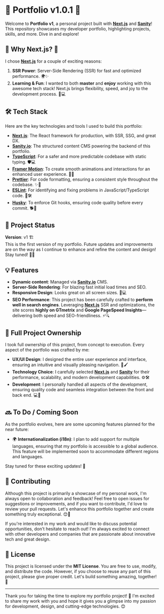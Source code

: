 # 🌟 Portfolio v1.0.1 🚀

Welcome to **Portfolio v1**, a personal project built with [**Next.js**](https://nextjs.org/) and [**Sanity**](https://www.sanity.io/)! This repository showcases my developer portfolio, highlighting projects, skills, and more. Dive in and explore!

## 🚀 Why Next.js? 🤔

I chose [**Next.js**](https://nextjs.org/) for a couple of exciting reasons:

1. **SSR Power**: Server-Side Rendering (SSR) for fast and optimized performance. 🌍✨
2. **Learning & Fun**: I wanted to both **master** and **enjoy** working with this awesome tech stack! Next.js brings flexibility, speed, and joy to the development process. 🎉💻

## 🛠 Tech Stack

Here are the key technologies and tools I used to build this portfolio:

- [**Next.js**](https://nextjs.org/): The React framework for production, with SSR, SSG, and great DX.
- [**Sanity.io**](https://www.sanity.io/): The structured content CMS powering the backend of this portfolio.
- [**TypeScript**](https://www.typescriptlang.org/): For a safer and more predictable codebase with static typing. 🛡️💻
- [**Framer Motion**](https://www.framer.com/motion/): To create smooth animations and interactions for an enhanced user experience. 🎥✨
- [**Prettier**](https://prettier.io/): For code formatting, ensuring a consistent style throughout the codebase. ✨📝
- [**ESLint**](https://eslint.org/): For identifying and fixing problems in JavaScript/TypeScript code. 🧹🛠️
- [**Husky**](https://typicode.github.io/husky/): To enforce Git hooks, ensuring code quality before every commit. 🐕🔧

## 🚧 Project Status

**Version**: v1 🏗️  
This is the first version of my portfolio. Future updates and improvements are on the way as I continue to enhance and refine the content and design! Stay tuned! 🔄🔧

## 💡 Features

- **Dynamic content**: Managed via [**Sanity.io**](https://www.sanity.io/) CMS.
- **Server-Side Rendering**: For blazing fast initial load times and SEO.
- **Responsive Design**: Looks great on all screen sizes. 📱💻
- **SEO Performance**: This project has been carefully crafted to **perform well in search engines**. Leveraging [**Next.js**](https://nextjs.org/) SSR and optimizations, the site scores **highly on GTmetrix** and **Google PageSpeed Insights**—delivering both speed and SEO-friendliness. ⚡🔍

## 🎨 Full Project Ownership

I took full ownership of this project, from concept to execution. Every aspect of the portfolio was crafted by me:

- **UX/UI Design**: I designed the entire user experience and interface, ensuring an intuitive and visually pleasing navigation. 🎨🖌️
- **Technology Choice**: I carefully selected [**Next.js**](https://nextjs.org/) and [**Sanity**](https://www.sanity.io/) for their performance, scalability, and modern development capabilities. ⚙️🛠️
- **Development**: I personally handled all aspects of the development, ensuring quality code and seamless integration between the front and back end. 💻🚀

## 🔜 To Do / Coming Soon

As the portfolio evolves, here are some upcoming features planned for the near future:

- 🌍 **Internationalization (i18n)**: I plan to add support for multiple languages, ensuring that my portfolio is accessible to a global audience. This feature will be implemented soon to accommodate different regions and languages.

Stay tuned for these exciting updates! 🚀

## 🤝 Contributing

Although this project is primarily a showcase of my personal work, I'm always open to collaboration and feedback! Feel free to open issues for suggestions or improvements, and if you want to contribute, I'd love to review your pull requests. Let's enhance this portfolio together and create something truly exceptional. 😊💼

If you're interested in my work and would like to discuss potential opportunities, don't hesitate to reach out! I'm always excited to connect with other developers and companies that are passionate about innovative tech and great design.

## 📜 License

This project is licensed under the **MIT License**. You are free to use, modify, and distribute the code. However, if you choose to reuse any part of this project, please give proper credit. Let's build something amazing, together! 💙

---

Thank you for taking the time to explore my portfolio project! 🚀 I'm excited to share my work with you and hope it gives you a glimpse into my passion for development, design, and cutting-edge technologies. 😊
